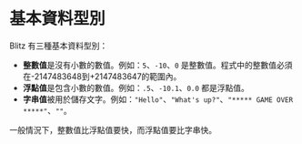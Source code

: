 # 基本資料型別

Blitz 有三種基本資料型別：

* **整數值**是沒有小數的數值。例如：`5`、`-10`、`0` 是整數值。程式中的整數值必須在-2147483648到+2147483647的範圍內。
* **浮點值**是包含小數的數值。例如：`.5`、`-10.1`、`0.0` 都是浮點值。
* **字串值**被用於儲存文字。例如：`"Hello"`、`"What's up?"`、`"***** GAME OVER *****"`、`""`。

一般情況下，整數值比浮點值要快，而浮點值要比字串快。
